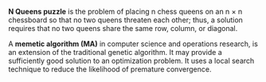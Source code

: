 **N Queens puzzle** is the problem of placing n chess queens on an n × n chessboard so that no two queens threaten each other; thus, a solution requires that no two queens share the same row, column, or diagonal.

A **memetic algorithm (MA)** in computer science and operations research, is an extension of the traditional genetic algorithm. It may provide a sufficiently good solution to an optimization problem. It uses a local search technique to reduce the likelihood of premature convergence.
